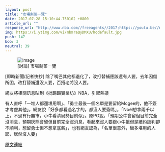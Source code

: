 ```yaml
---
layout: post
title: "市場剩菜一覽"
date: 2017-07-28 15:10:44.750102 +0800
article_url: ""
response_url: "http://www.nba.com//freeagents//2017;https://youtu.be//mbmraQyDMXU"
img: https://i.ytimg.com/vi/mbmraQyDMXU/hqdefault.jpg
push: 147
boo: 3
neutral: 39
---
```


<figure>
<img src="https://i.ytimg.com/vi/mbmraQyDMXU/hqdefault.jpg" alt="image">
<figcaption>
[討論] 市場剩菜一覽
</figcaption>
</figure>



[即時新聞/記者快抄] 除了嘴巴其他都退化了，改打替補應該還有人要，去年因傷所困，改打替補還沒人要，百搭老將沒人要。

網友將相關訊息貼到《批踢踢實業坊》NBA，引起熱議

有人直呼「一堆人都還堪用啊」、「勇士最後一個名單是要留給Mcgee的，他不簽才考慮其他」，網友說「好多都看過名字的，都沒人要簽嗎」，「Noel想拿兩千以上，不過有行無市，小牛看清局勢目前似」。原PO說，「預期公牛會留但目前完全沒消息，預期灰熊會留但目前完全沒消息，看起來沒人要跟小牛搶但是續約談判卻不順利，想留勇士但不想拿底薪」，也有網友認為，「名單很意外，蠻多堪用的人耶，居然沒人要」

<a href = "https://www.ptt.cc/bbs/NBA/M.1501168209.A.DF9.html">原文連結</a>

